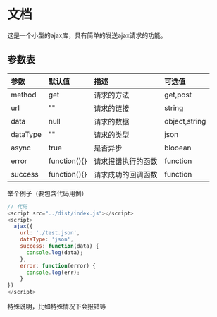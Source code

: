 # 文档
这是一个小型的ajax库，具有简单的发送ajax请求的功能。

## 参数表
| 参数 | 默认值 | 描述 | 可选值 |
|:----|:----|:----|:----|
| method | get | 请求的方法 | get,post |
| url | "" | 请求的链接 | string |
| data | null | 请求的数据 | object,string |
| dataType | "" | 请求的类型 | json |
| async | true | 是否异步 | blooean |
| error | function(){} | 请求报错执行的函数 | function |
| success | function(){} | 请求成功的回调函数 | function |

举个例子（要包含代码用例）

```js
// 代码
<script src="../dist/index.js"></script>
<script>
  ajax({
    url: './test.json',
    dataType: 'json',
    success: function(data) {
      console.log(data);
    },
    error: function(error) {
      console.log(err);
    }
})
</script>
```

特殊说明，比如特殊情况下会报错等
